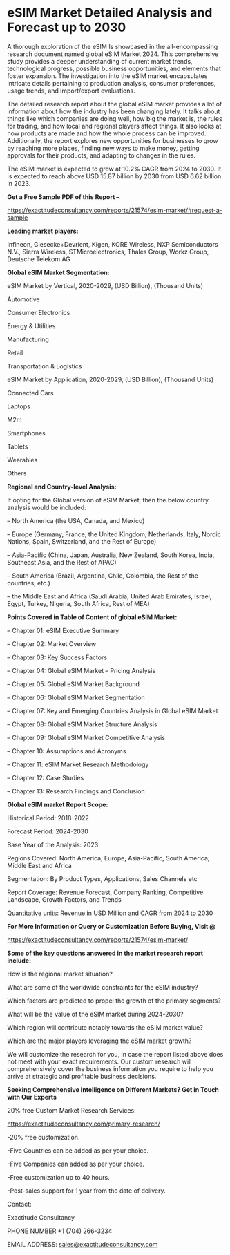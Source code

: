 # eSIM Market Detailed Analysis and Forecast up to 2030

A thorough exploration of the eSIM Is showcased  in the all-encompassing research document named global eSIM Market 2024. This comprehensive study provides a deeper understanding of current market trends, technological progress, possible business opportunities, and elements that foster expansion. The investigation into the eSIM market encapsulates intricate details pertaining to production analysis, consumer preferences, usage trends, and import/export evaluations.

The detailed research report about the global eSIM market provides a lot of information about how the industry has been changing lately. It talks about things like which companies are doing well, how big the market is, the rules for trading, and how local and regional players affect things. It also looks at how products are made and how the whole process can be improved. Additionally, the report explores new opportunities for businesses to grow by reaching more places, finding new ways to make money, getting approvals for their products, and adapting to changes in the rules.

The eSIM market is expected to grow at 10.2% CAGR from 2024 to 2030. It is expected to reach above USD 15.87 billion by 2030 from USD 6.62 billion in 2023.

**Get a Free Sample PDF of this Report –**

https://exactitudeconsultancy.com/reports/21574/esim-market/#request-a-sample

**Leading market players:**

Infineon, Giesecke+Devrient, Kigen, KORE Wireless, NXP Semiconductors N.V., Sierra Wireless, STMicroelectronics, Thales Group, Workz Group, Deutsche Telekom AG

**Global eSIM Market Segmentation:**

eSIM Market by Vertical, 2020-2029, (USD Billion), (Thousand Units)

Automotive

Consumer Electronics

Energy & Utilities

Manufacturing

Retail

Transportation & Logistics

eSIM Market by Application, 2020-2029, (USD Billion), (Thousand Units)

Connected Cars

Laptops

M2m

Smartphones

Tablets

Wearables

Others

**Regional and Country-level Analysis:**

If opting for the Global version of eSIM Market; then the below country analysis would be included:

– North America (the USA, Canada, and Mexico)

– Europe (Germany, France, the United Kingdom, Netherlands, Italy, Nordic Nations, Spain, Switzerland, and the Rest of Europe)

– Asia-Pacific (China, Japan, Australia, New Zealand, South Korea, India, Southeast Asia, and the Rest of APAC)

– South America (Brazil, Argentina, Chile, Colombia, the Rest of the countries, etc.)

– the Middle East and Africa (Saudi Arabia, United Arab Emirates, Israel, Egypt, Turkey, Nigeria, South Africa, Rest of MEA)

**Points Covered in Table of Content of global eSIM Market:**

– Chapter 01:  eSIM Executive Summary

– Chapter 02: Market Overview

– Chapter 03: Key Success Factors

– Chapter 04: Global eSIM Market – Pricing Analysis

– Chapter 05: Global eSIM Market Background

– Chapter 06: Global eSIM Market Segmentation

– Chapter 07: Key and Emerging Countries Analysis in Global eSIM Market

– Chapter 08: Global eSIM Market Structure Analysis

– Chapter 09: Global eSIM Market Competitive Analysis

– Chapter 10: Assumptions and Acronyms

– Chapter 11: eSIM Market Research Methodology

– Chapter 12: Case Studies

– Chapter 13: Research Findings and Conclusion

**Global eSIM market Report Scope:**

Historical Period: 2018-2022

Forecast Period: 2024-2030

Base Year of the Analysis: 2023

Regions Covered: North America, Europe, Asia-Pacific, South America, Middle East and Africa

Segmentation: By Product Types, Applications, Sales Channels etc

Report Coverage: Revenue Forecast, Company Ranking, Competitive Landscape, Growth Factors, and Trends

Quantitative units: Revenue in USD Million and CAGR from 2024 to 2030

**For More Information or Query or Customization Before Buying, Visit @**

https://exactitudeconsultancy.com/reports/21574/esim-market/

**Some of the key questions answered in the market research report include:**

How is the regional market situation?

What are some of the worldwide constraints for the eSIM industry?

Which factors are predicted to propel the growth of the primary segments?

What will be the value of the eSIM market during 2024-2030?

Which region will contribute notably towards the eSIM market value?

Which are the major players leveraging the eSIM market growth?

We will customize the research for you, in case the report listed above does not meet with your exact requirements. Our custom research will comprehensively cover the business information you require to help you arrive at strategic and profitable business decisions.

**Seeking Comprehensive Intelligence on Different Markets? Get in Touch with Our Experts**

20% free Custom Market Research Services:

https://exactitudeconsultancy.com/primary-research/

-20% free customization.

-Five Countries can be added as per your choice.

-Five Companies can added as per your choice.

-Free customization up to 40 hours.

-Post-sales support for 1 year from the date of delivery.

Contact:

Exactitude Consultancy

PHONE NUMBER +1 (704) 266-3234

EMAIL ADDRESS: sales@exactitudeconsultancy.com
